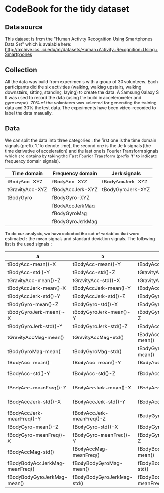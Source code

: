 CodeBook for the tidy dataset
=============================

Data source
-----------
This dataset is from the "Human Activity Recognition Using Smartphones Data Set" which is avaiable here: http://archive.ics.uci.edu/ml/datasets/Human+Activity+Recognition+Using+Smartphones

Collection
-----------------

All the data was build from experiments with a group of 30 volunteers. Each participants did the six activities (walking, walking upstairs, walking downstairs, sitting, standing, laying) to create the data. A Samsung Galaxy S II was used to record the data (using the build in accelerometer and gyroscope). 70% of the volunteers was selected for generating the training data and 30% the test data. The experiments have been video-recorded to label the data manually.

Data
-----------------

We can split the data into three categories : the first one is the time domain signals (prefix 't' to denote time), the second one is the Jerk signals (the time derivative of acceleration) and the last one is Fourier Transform signals which are obtains by taking the Fast Fourier Transform (prefix 'f' to indicate frequency domain signals).

Time domain       | Frequency domain       | Jerk signals                         
----------------- | ---------------------- | ---------------------
tBodyAcc-XYZ      | fBodyAcc-XYZ           | tBodyAccJerk-XYZ
tGravityAcc-XYZ   | fBodyAccJerk-XYZ       | tBodyGyroJerk-XYZ
tBodyGyro         | fBodyGyro-XYZ          |
                  | fBodyAccJerkMag        |
                  | fBodyGyroMag           |
                  | fBodyGyroJerkMag       |

To do our analysis, we have selected the set of variables that were estimated : the mean signals and standard deviation signals. The following list is the used signals : 

a | b | c | d
------------------------------ | ------------------------------ | ------------------------------ | ----------------------------
tBodyAcc-mean()-X              | tBodyAcc-mean()-Y              | tBodyAcc-mean()-Z              | tBodyAcc-std()-X               
tBodyAcc-std()-Y               | tBodyAcc-std()-Z               | tGravityAcc-mean()-X           | tGravityAcc-mean()-Y           
tGravityAcc-mean()-Z           | tGravityAcc-std()-X            | tGravityAcc-std()-Y            | tGravityAcc-std()-Z            
tBodyAccJerk-mean()-X          | tBodyAccJerk-mean()-Y          | tBodyAccJerk-mean()-Z          | tBodyAccJerk-std()-X           
tBodyAccJerk-std()-Y           | tBodyAccJerk-std()-Z           | tBodyGyro-mean()-X             | tBodyGyro-mean()-Y             
tBodyGyro-mean()-Z             | tBodyGyro-std()-X              | tBodyGyro-std()-Y              | tBodyGyro-std()-Z              
tBodyGyroJerk-mean()-X         | tBodyGyroJerk-mean()-Y         | tBodyGyroJerk-mean()-Z         | tBodyGyroJerk-std()-X          
tBodyGyroJerk-std()-Y          | tBodyGyroJerk-std()-Z          | tBodyAccMag-mean()             | tBodyAccMag-std()              
tGravityAccMag-mean()          | tGravityAccMag-std()           | tBodyAccJerkMag-mean()         | tBodyAccJerkMag-std()          
tBodyGyroMag-mean()            | tBodyGyroMag-std()             | tBodyGyroJerkMag-mean()        | tBodyGyroJerkMag-std()         
fBodyAcc-mean()-               | fBodyAcc-mean()-Y              | fBodyAcc-mean()-Z              | fBodyAcc-std()-X               
fBodyAcc-std()-Y               | fBodyAcc-std()-Z               | fBodyAcc-meanFreq()-X          | fBodyAcc-meanFreq()-Y          
fBodyAcc-meanFreq()-Z          | fBodyAccJerk-mean()-X          | fBodyAccJerk-mean()-Y          | fBodyAccJerk-mean()-Z          
fBodyAccJerk-std()-X           | fBodyAccJerk-std()-Y           | fBodyAccJerk-std()-Z           | fBodyAccJerk-meanFreq()-X      
fBodyAccJerk-meanFreq()-Y      | fBodyAccJerk-meanFreq()-Z      | fBodyGyro-mean()-X             | fBodyGyro-mean()-Y             
fBodyGyro-mean()-Z             | fBodyGyro-std()-X              | fBodyGyro-std()-Y              | fBodyGyro-std()-Z              
fBodyGyro-meanFreq()-X         | fBodyGyro-meanFreq()-Y         | fBodyGyro-meanFreq()-Z         | fBodyAccMag-mean()             
fBodyAccMag-std()              | fBodyAccMag-meanFreq()         | fBodyBodyAccJerkMag-mean()     | fBodyBodyAccJerkMag-std()      
fBodyBodyAccJerkMag-meanFreq() | fBodyBodyGyroMag-mean()        | fBodyBodyGyroMag-std()         | fBodyBodyGyroMag-meanFreq()    
fBodyBodyGyroJerkMag-mean()    | fBodyBodyGyroJerkMag-std()     | fBodyBodyGyroJerkMag-meanFreq()|